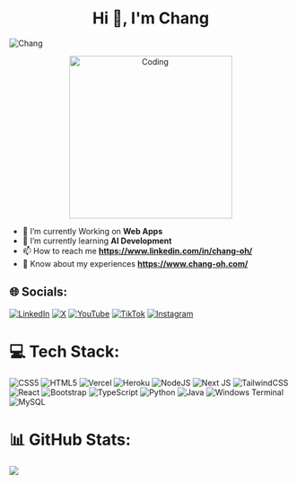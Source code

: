<h1 align="center">Hi 👋, I'm Chang </h1>
 
<p align="left"> 
  <img src="https://komarev.com/ghpvc/?username=chang4oh&label=Profile%20views&color=0e75b6&style=flat" alt="Chang" /> 
</p>

<div align="center">
  <img align="center" alt="Coding" width="290" src="https://dribbble.com/shots/3587000-Coding" style="max-width: 100%; height: auto;" />
</div>

- 🔭  I’m currently Working on **Web Apps**
- 🌱 I’m currently learning **AI Development**
- 📫 How to reach me **https://www.linkedin.com/in/chang-oh/**
- 📄 Know about my experiences **https://www.chang-oh.com/**
  
## 🌐 Socials:
[![LinkedIn](https://img.shields.io/badge/LinkedIn-%230077B5.svg?logo=linkedin&logoColor=white)](www.linkedin.com/in/chang-oh) 
[![X](https://img.shields.io/badge/X-black.svg?logo=X&logoColor=white)](https://x.com/token1q) 
[![YouTube](https://img.shields.io/badge/YouTube-%23FF0000.svg?logo=YouTube&logoColor=white)](https://www.youtube.com/@Chang-Oh) 
[![TikTok](https://img.shields.io/badge/TikTok-%23000000.svg?logo=TikTok&logoColor=white)](https://www.tiktok.com/@changoh33)
[![Instagram](https://img.shields.io/badge/Instagram-%23E4405F.svg?logo=Instagram&logoColor=white)](https://www.instagram.com/chang4oh)




# 💻 Tech Stack:
![CSS5](https://img.shields.io/badge/css5-%231572B6.svg?style=for-the-badge&logo=css5&logoColor=white) 
![HTML5](https://img.shields.io/badge/html5-%23E34F26.svg?style=for-the-badge&logo=html5&logoColor=white) 
![Vercel](https://img.shields.io/badge/vercel-%23000000.svg?style=for-the-badge&logo=vercel&logoColor=white) 
![Heroku](https://img.shields.io/badge/heroku-%23430098.svg?style=for-the-badge&logo=heroku&logoColor=white) 
![NodeJS](https://img.shields.io/badge/node.js-6DA55F?style=for-the-badge&logo=node.js&logoColor=white) 
![Next JS](https://img.shields.io/badge/Next-black?style=for-the-badge&logo=next.js&logoColor=white) 
![TailwindCSS](https://img.shields.io/badge/tailwindcss-%2338B2AC.svg?style=for-the-badge&logo=tailwind-css&logoColor=white) 
![React](https://img.shields.io/badge/react-%2320232a.svg?style=for-the-badge&logo=react&logoColor=%2361DAFB) 
![Bootstrap](https://img.shields.io/badge/bootstrap-%238511FA.svg?style=for-the-badge&logo=bootstrap&logoColor=white) 
![TypeScript](https://img.shields.io/badge/typescript-%23007ACC.svg?style=for-the-badge&logo=typescript&logoColor=white) 
![Python](https://img.shields.io/badge/python-3670A0?style=for-the-badge&logo=python&logoColor=ffdd54) 
![Java](https://img.shields.io/badge/Java-007396?style=for-the-badge&logo=java&logoColor=white)
![Windows Terminal](https://img.shields.io/badge/Windows%20Terminal-%234D4D4D.svg?style=for-the-badge&logo=windows-terminal&logoColor=white) 
![MySQL](https://img.shields.io/badge/mysql-4479A1.svg?style=for-the-badge&logo=mysql&logoColor=white)

# 📊 GitHub Stats:
![](https://github-readme-streak-stats.herokuapp.com/?user=chang4oh&theme=dark&hide_border=false)<br/>
